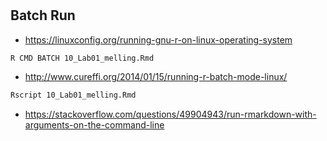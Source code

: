 #

## Batch Run 

- https://linuxconfig.org/running-gnu-r-on-linux-operating-system

```sh
R CMD BATCH 10_Lab01_melling.Rmd
```

- http://www.cureffi.org/2014/01/15/running-r-batch-mode-linux/

```sh
Rscript 10_Lab01_melling.Rmd
```

- https://stackoverflow.com/questions/49904943/run-rmarkdown-with-arguments-on-the-command-line
